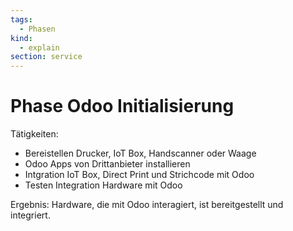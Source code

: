 ```yaml
---
tags:
  - Phasen
kind:
  - explain
section: service
---
```


# Phase Odoo Initialisierung

Tätigkeiten:

- Bereistellen Drucker, IoT Box, Handscanner oder Waage
- Odoo Apps von Drittanbieter installieren
- Intgration IoT Box, Direct Print und Strichcode mit Odoo
- Testen Integration Hardware mit Odoo

Ergebnis: Hardware, die mit Odoo interagiert, ist bereitgestellt und integriert.
